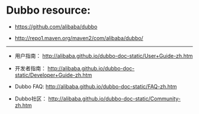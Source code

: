 Dubbo resource:
==================

*   https://github.com/alibaba/dubbo

*   http://repo1.maven.org/maven2/com/alibaba/dubbo/

-----------------------

*   用户指南： http://alibaba.github.io/dubbo-doc-static/User+Guide-zh.htm

*   开发者指南： http://alibaba.github.io/dubbo-doc-static/Developer+Guide-zh.htm

*   Dubbo FAQ: http://alibaba.github.io/dubbo-doc-static/FAQ-zh.htm

*   Dubbo社区： http://alibaba.github.io/dubbo-doc-static/Community-zh.htm
